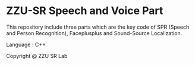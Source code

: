 # ZZU-SR Speech and Voice Part

This repository include three parts which are the key code of SPR (Speech and Person Recognition), Faceplusplus and Sound-Source Localization.

Language : C++

Copyright @ ZZU SR Lab
